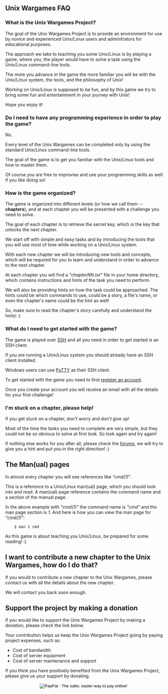 ## Unix Wargames FAQ

### What is the Unix Wargames Project?

The goal of the Unix Wargames Project is to provide an environment for use by
novice and experienced Unix/Linux users and adminitrators for educational purposes.

The approach we take to teaching you some Unix/Linux is by playing a game,
where you, the player would have to solve a task using the Unix/Linux
command-line tools.

The more you advance in the game the more familiar you will be with the Unix/Linux system,
the tools, and the philosophy of Unix!

Working on Unix/Linux is supposed to be fun, and by this game
we try to bring some fun and entertainment in your journey with Unix!

Hope you enjoy it!

### Do I need to have any programming experience in order to play the game?

No.

Every level of the Unix Wargames can be completed only by using the standard
Unix/Linux command-line tools.

The goal of the game is to get you familiar with the Unix/Linux tools and how to master them.

Of course you are free to improvise and use your programming skills as well if you like doing so!

### How is the game organized?

The game is organized into different levels (or how we call them -- **chapters**), and at
each chapter you will be presented with a challenge you need to solve.

The goal of each chapter is to retrieve the secret key,
which is the key that unlocks the next chapter. 

We start off with simple and easy tasks and by introducing the
tools that you will use most of time while working on a Unix/Linux system.

With each new chapter we will be introducing new tools and concepts,
which will be required for you to learn and understand in order
to advance to the next chapter.

At each chapter you will find a *"chapterNN.txt"* file in your home
directory, which contains instructions and hints of the task
you need to perform.

We will also be providing hints on how the task could be approached.
The hints could be which commands to use, could be a story,
a file's name, or even the chapter's name could be the hint as well!

So, make sure to read the chapter's story carefully and understand the hints! :)

### What do I need to get started with the game?

The game is played over [SSH](http://en.wikipedia.org/wiki/Secure_Shell) and all you need
in order to get started is an SSH client.

If you are running a Unix/Linux system you should already have an SSH client installed.

Windows users can use [PuTTY](http://www.chiark.greenend.org.uk/~sgtatham/putty/download.html) as their SSH client.

To get started with the game you need to first [register an account](http://wargames.unix-heaven.org/forums/ucp.php?mode=register).

Once you create your account you will receive an email with all the details for your first challenge!

### I'm stuck on a chapter, please help!

If you get stuck on a chapter, don't worry and don't give up!

Most of the time the tasks you need to complete are very simple, but they could
not be so obvious to solve at first look. So look again and try again!

If nothing else works for you after all, please check the [forums](http://wargames.unix-heaven.org/forums/index.php),
we will try to give you a hint and put you in the right direction! :)

## The Man(ual) pages

In almost every chapter you will see references like *"cmd(1)"*.

This is a reference to a Unix/Linux man(ual) page, which you should
look into and read. A man(ual) page reference contains the command name and
a section of the manual page.

In the above example with *"cmd(1)"* the command name is *"cmd"* and the man page
section is *1*. And here is how you can view the man page for *"cmd(1)"*:

        $ man 1 cmd

As this game is about teaching you Unix/Linux, be prepared for some reading! :)

## I want to contribute a new chapter to the Unix Wargames, how do I do that?

If you would to contribute a new chapter to the Unix Wargames, please *contact* us with all the
details about the new chapter.

We will contact you back soon enough.

## Support the project by making a donation

If you would like to support the Unix Wargames Project by making a donation, please check the link below.

Your contribution helps us keep the Unix Wargames Project going by paying project expenses, such as:

* Cost of bandwidth
* Cost of server equipment
* Cost of server maintenance and support

If you think you have positively benefited from the Unix Wargames Project, please give us your support by donating.

<center><form action="https://www.paypal.com/cgi-bin/webscr" method="post" target="_top">
<input type="hidden" name="cmd" value="_donations">
<input type="hidden" name="business" value="dnaeon.pay@gmail.com">
<input type="hidden" name="lc" value="US">
<input type="hidden" name="item_name" value="unix-heaven.org Project">
<input type="hidden" name="no_note" value="0">
<input type="hidden" name="currency_code" value="EUR">
<input type="hidden" name="bn" value="PP-DonationsBF:btn_donate_LG.gif:NonHostedGuest">
<input type="image" src="https://www.paypalobjects.com/en_US/i/btn/btn_donate_LG.gif" border="0" name="submit" alt="PayPal - The safer, easier way to pay online!">
<img alt="" border="0" src="https://www.paypalobjects.com/en_US/i/scr/pixel.gif" width="1" height="1">
</form>
</center>

